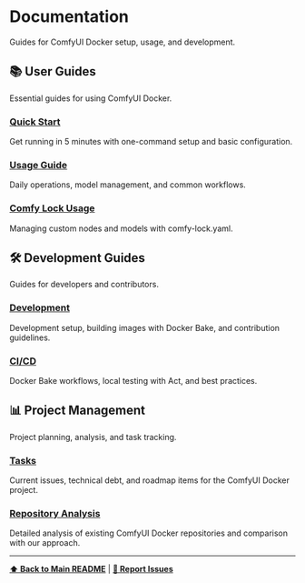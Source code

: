 # Documentation

Guides for ComfyUI Docker setup, usage, and development.

## 📚 User Guides

Essential guides for using ComfyUI Docker.

### [Quick Start](user-guides/quick-start.md)
Get running in 5 minutes with one-command setup and basic configuration.

### [Usage Guide](user-guides/usage.md)
Daily operations, model management, and common workflows.

### [Comfy Lock Usage](user-guides/comfy-lock-usage.md)
Managing custom nodes and models with comfy-lock.yaml.

## 🛠️ Development Guides

Guides for developers and contributors.

### [Development](development-guides/development.md)
Development setup, building images with Docker Bake, and contribution guidelines.

### [CI/CD](development-guides/ci-cd.md)
Docker Bake workflows, local testing with Act, and best practices.

## 📊 Project Management

Project planning, analysis, and task tracking.

### [Tasks](project-management/tasks.md)
Current issues, technical debt, and roadmap items for the ComfyUI Docker project.

### [Repository Analysis](project-management/repository-analysis.md)
Detailed analysis of existing ComfyUI Docker repositories and comparison with our approach.

---

**[⬆ Back to Main README](../README.md)** | **[🐛 Report Issues](https://github.com/pixeloven/ComfyUI-Docker/issues)** 
